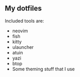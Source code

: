 ## My dotfiles

Included tools are:
- neovim
- fish
- kitty
- ulauncher
- atuin
- yazi
- btop
- Some theming stuff that I use
